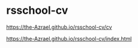 # rsschool-cv
https://the-Azrael.github.io/rsschool-cv/cv

https://the-Azrael.github.io/rsschool-cv/index.html